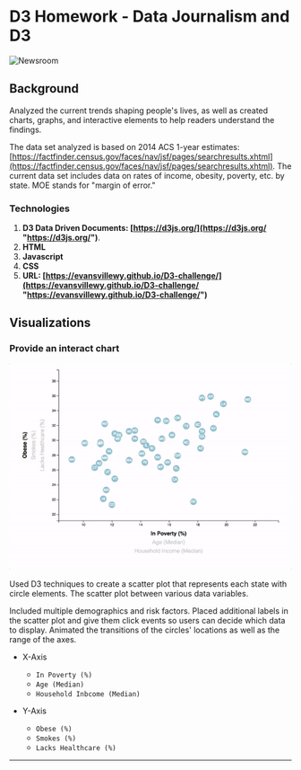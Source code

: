 # D3 Homework - Data Journalism and D3

![Newsroom](https://media.giphy.com/media/v2xIous7mnEYg/giphy.gif)

## Background

Analyzed the current trends shaping people's lives, as well as created charts, graphs, and interactive elements to help readers understand the findings.

The data set analyzed is based on 2014 ACS 1-year estimates: [https://factfinder.census.gov/faces/nav/jsf/pages/searchresults.xhtml](https://factfinder.census.gov/faces/nav/jsf/pages/searchresults.xhtml). The current data set includes data on rates of income, obesity, poverty, etc. by state. MOE stands for "margin of error."

### Technologies

1. **D3 Data Driven Documents: [https://d3js.org/](https://d3js.org/ "https://d3js.org/")**.
2. **HTML**
3. **Javascript**
4. **CSS**
5. **URL: [https://evansvillewy.github.io/D3-challenge/](https://evansvillewy.github.io/D3-challenge/ "https://evansvillewy.github.io/D3-challenge/")**

## Visualizations

### Provide an interact chart

![7-animated-scatter](Images/7-animated-scatter.gif)

Used D3 techniques to create a scatter plot that represents each state with circle elements. The scatter plot between various data variables.

Included multiple demographics and risk factors. Placed additional labels in the scatter plot and give them click events so users can decide which data to display. Animated the transitions of the circles' locations as well as the range of the axes. 
 
* X-Axis
	* `In Poverty (%)`
	* `Age (Median)`
	* `Household Inbcome (Median)`
 
* Y-Axis
	* `Obese (%)`
	* `Smokes (%)`
	* `Lacks Healthcare (%)` 


- - -


